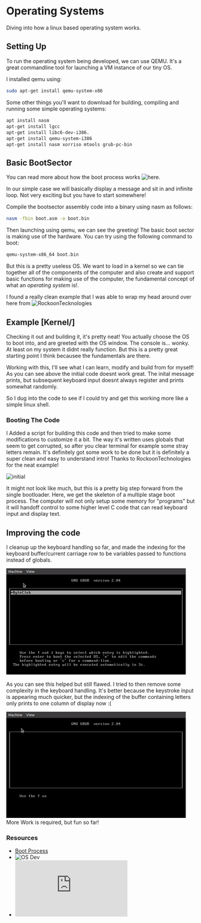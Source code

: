 # Operating Systems
Diving into how a linux based operating system works. 

## Setting Up
To run the operating system being developed, we can use QEMU. It's a great commandline tool for launching a VM instance of our tiny OS.

I installed qemu using:
```bash
sudo apt-get install qemu-system-x86
```

Some other things you'll want to download for building, compiling and running some simple operating systems:
```
apt install nasm
apt-get install lgcc
apt-get install libc6-dev-i386.
apt-get install qemu-system-i386
apt-get install nasm xorriso mtools grub-pc-bin
```

## Basic BootSector
You can read more about how the boot process works ![here](https://aly.arriqaaq.com/wos1/).

In our simple case we will basically display a message and sit in and infinite loop. Not very exciting but you have to start somewhere!

Compile the bootsector assembly code into a binary using nasm as follows:
```bash
nasm -fbin boot.asm -o boot.bin
```
Then launching using qemu, we can see the greeting! The basic boot sector is making use of the hardware. You can try using the following command to boot:
```bash
qemu-system-x86_64 boot.bin 
```

But this is a pretty useless OS. We want to load in a kernel so we can tie together all of the components of the computer and also create and support basic functions for making use of the computer, the fundamental concept of what an *operating system* is!.

I found a really clean example that I was able to wrap my head around over here from ![RockoonTecknologies](https://github.com/RockoonTechnologies/Kernel)



## Example [Kernel/]

Checking it out and building it, it's pretty neat! You actually choose the OS to boot into, and are greeted with the OS window. The console is... wonky. At least on my system it didnt really function. But this is a pretty great starting point I think becausee the fundamentals are there.

Working with this, I'll see what I can learn, modify and build from for myself! As you can see above the initial code doesnt work great. The inital message prints, but subsequent keyboard input doesnt always register and prints somewhat randomly. 

So I dug into the code to see if I could try and get this working more like a simple linux shell. 

### Booting The Code 
I Added a script for building this code and then tried to make some modifications to customize it a bit. The way it's written uses globals that seem to get corrupted, so after you clear terminal for example some stray letters remain. It's definitely got some work to be done but it is definitely a super clean and easy to understand intro! Thanks to RockoonTechnologies for the neat example! 

![initial](https://raw.githubusercontent.com/scott-robbins/Learning/main/System/OS/ByteClusOS_0.gif)

It might not look like much, but this is a pretty big step forward from the single bootloader. Here, we get the skeleton of a multiple stage boot process. The computer will not only setup some memory for "programs" but it will handoff control to some higher level C code that can read keyboard input and display text. 

## Improving the code
I cleanup up the keyboard handling so far, and made the indexing for the keyboard buffer/current carriage row to be variables passed to functions instead of globals. 

![progress](https://raw.githubusercontent.com/scott-robbins/Learning/main/System/OS/ByteClusOS_1.gif)

As you can see this helped but still flawed. I tried to then remove some complexity in the keyboard handling. It's better because the keystroke input is appearing much quicker, but the indexing of the buffer containing letters only prints to one column of display now :(

![better](https://raw.githubusercontent.com/scott-robbins/Learning/main/System/OS/ByteClusOS_2.gif)
More Work is required, but fun so far!

### Resources 
- [Boot Process](https://web.mit.edu/rhel-doc/4/RH-DOCS/rhel-rg-en-4/s1-boot-init-shutdown-process.html)
- ![OS Dev](https://github.com/cirosantilli/x86-bare-metal-examples/tree/master/multiboot/osdev)
- ![Low Level Programming](http://as6edriver.sourceforge.net/Parallel-Port-Programming-HOWTO/parallel-port-programming-howto.html)